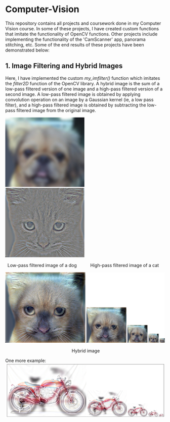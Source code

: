# Computer-Vision

This repository contains all projects and coursework done in my Computer Vision course.
In some of these projects, I have created custom functions that imitate the functionality of OpenCV functions. Other projects include implementing the functionality of the 'CamScanner' app, panorama stitching, etc.
Some of the end results of these projects have been demonstrated below:

## 1. Image Filtering and Hybrid Images
 Here, I have implemented the custom <i>my_imfilter()</i> function which imitates the <i>filter2D</i> function of the OpenCV library. A hybrid image is the sum of a low-pass filtered version of one image and a high-pass filtered version of a second image. A low-pass filtered image is obtained by applying convolution operation on an image by a Gaussian kernel (ie, a low pass filter), and a high-pass filtered image is obtained by subtracting the low-pass filtered image from the original image.
<p float="left">
  <img src="/Images/low_frequencies.jpg" width="250" /> &emsp;
  <img src="/Images/high_frequencies.jpg" width="250" /> 
</p>
<p>
    <p>&ensp;Low-pass filtered image of a dog &emsp;&emsp;&ensp;
 High-pass filtered image of a cat</p>
</p>
<img src="/Images/pyramid.jpg" width="550" /> 
<p>&emsp;&emsp;&emsp;&emsp;&emsp;&emsp;&emsp;&emsp;&emsp;&emsp;&emsp;&emsp;&emsp;&emsp;&emsp;Hybrid image</p>
One more example:
<img src="/Images/pyramid2.png" width="550" /> 
